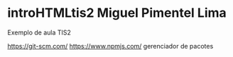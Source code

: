 # introHTMLtis2 Miguel Pimentel Lima
Exemplo de aula TIS2

https://git-scm.com/
https://www.npmjs.com/ gerenciador de pacotes 
